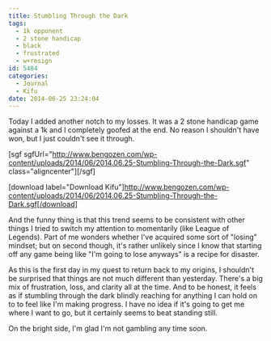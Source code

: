 ```yaml
---
title: Stumbling Through the Dark
tags:
  - 1k opponent
  - 2 stone handicap
  - black
  - frustrated
  - w+resign
id: 5484
categories:
  - Journal
  - Kifu
date: 2014-06-25 23:24:04
---
```


Today I added another notch to my losses. It was a 2 stone handicap game against a 1k and I completely goofed at the end. No reason I shouldn't have won, but I just couldn't see it through.

[sgf sgfUrl="http://www.bengozen.com/wp-content/uploads/2014/06/2014.06.25-Stumbling-Through-the-Dark.sgf" class="aligncenter"][/sgf]

[download label="Download Kifu"]http://www.bengozen.com/wp-content/uploads/2014/06/2014.06.25-Stumbling-Through-the-Dark.sgf[/download]

And the funny thing is that this trend seems to be consistent with other things I tried to switch my attention to momentarily (like League of Legends). Part of me wonders whether I've acquired some sort of "losing" mindset; but on second though, it's rather unlikely since I know that starting off any game being like "I'm going to lose anyways" is a recipe for disaster.

As this is the first day in my quest to return back to my origins, I shouldn't be surprised that things are not much different than yesterday. There's a big mix of frustration, loss, and clarity all at the time. And to be honest, it feels as if stumbling through the dark blindly reaching for anything I can hold on to to feel like I'm making progress. I have no idea if it's going to get me where I want to go, but it certainly seems to beat standing still.

On the bright side, I'm glad I'm not gambling any time soon.